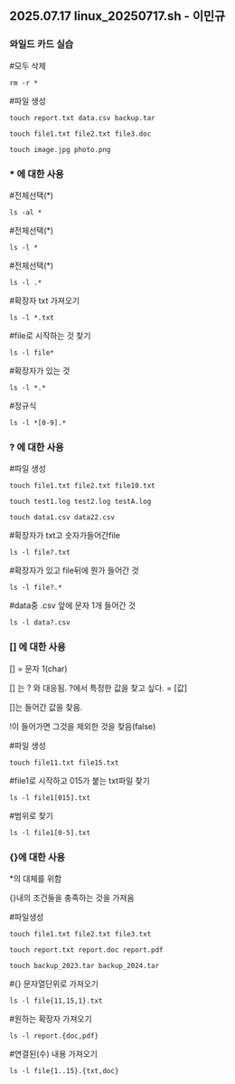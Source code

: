 
##   2025.07.17  linux_20250717.sh   - 이민규
   
###   와일드 카드 실습

#모두 삭제
```shell
rm -r *
```

#파일 생성 
```shell
touch report.txt data.csv backup.tar
```
```shell
touch file1.txt file2.txt file3.doc
```
```shell
touch image.jpg photo.png
```

### * 에 대한 사용
#전체선택(*)
```shell
ls -al * 
```

#전체선택(*)
```shell
ls -l * 
```

#전체선택(*)
```shell
ls -l .* 
```

#확장자 txt 가져오기
```shell
ls -l *.txt
```
#file로 시작하는 것 찾기
```shell
ls -l file*
```

#확장자가 있는 것
```shell
ls -l *.*
```
#정규식
```shell
ls -l *[0-9].*
```
### ? 에 대한 사용

#파일 생성
```shell
touch file1.txt file2.txt file10.txt
```
```shell
touch test1.log test2.log testA.log
```
```shell
touch data1.csv data22.csv
```

#확장자가 txt고 숫자가들어간file
```shell
ls -l file?.txt
```

#확장자가 있고 file뒤에 뭔가 들어간 것
```shell
ls -l file?.*
```

#data중 .csv 앞에 문자 1개 들어간 것
```shell
ls -l data?.csv
```

### [] 에 대한 사용
[] = 문자 1(char)

[] 는 ? 와 대응됨.
?에서 특정한 값을 찾고 싶다. = [값]

[]는 들어간 값을 찾음.

!이 들어가면 그것을 제외한 것을 찾음(false)

#파일 생성
```shell
touch file11.txt file15.txt
```

#file1로 시작하고 015가 붙는 txt파일 찾기
```shell
ls -l file1[015].txt
```

#범위로 찾기
```shell
ls -l file1[0-5].txt
```

### {}에 대한 사용
*의 대체를 위함

{}내의 조건들을 충족하는 것을 가져옴

#파일생성
```shell
touch file1.txt file2.txt file3.txt
```
```shell
touch report.txt report.doc report.pdf
```
```shell
touch backup_2023.tar backup_2024.tar
```

#{} 문자열단위로 가져오기
```shell
ls -l file{11,15,1}.txt
```

#원하는 확장자 가져오기
```shell
ls -l report.{doc,pdf}
```

#연결된(수) 내용 가져오기
```shell
ls -l file{1..15}.{txt,doc}
```
